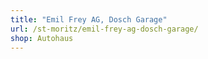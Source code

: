 ```yaml
---
title: "Emil Frey AG, Dosch Garage"
url: /st-moritz/emil-frey-ag-dosch-garage/
shop: Autohaus
---
```

